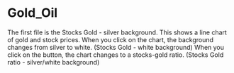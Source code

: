 # Gold_Oil
The first file is the Stocks Gold - silver background. This shows a line chart of gold and stock prices.
When you click on the chart, the background changes from silver to white. (Stocks Gold - white background)
When you click on the button, the chart changes to a stocks-gold ratio. (Stocks Gold ratio - silver/white background)
